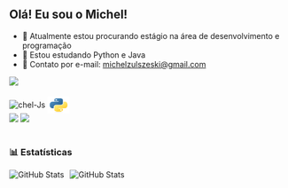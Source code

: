 ## Olá! Eu sou o Michel! 
- 🔭 Atualmente estou procurando estágio na área de desenvolvimento e programação 
- 🌱 Estou estudando Python e Java
- 💬 Contato por e-mail: michelzulszeski@gmail.com <div align="right">
<img src="https://github.com/user-attachments/assets/871ab49a-fbdf-42cd-8996-765d43f52a7e" width="400px" />
</div>


  <div style="display: inline_block"><br>
  <img align="center" alt="chel-Js" height="30" width="40" src=https://img.shields.io/badge/Java-ED8B00?style>

  <img align="center" alt="chel-Python" height="30" width="40" src="https://raw.githubusercontent.com/devicons/devicon/master/icons/python/python-original.svg">
</div>

<div> 
  <a href = "mailto:michelzulszeski@gmail.com"><img src="https://img.shields.io/badge/-Gmail-%23333?style=for-the-badge&logo=gmail&logoColor=white" target="_blank"></a>
  <a href="https://www.linkedin.com/in/michel-zulszeski/" target="_blank"><img src="https://img.shields.io/badge/-LinkedIn-%230077B5?style=for-the-badge&logo=linkedin&logoColor=white" target="_blank"></a> 
  
</div>

<br/>

### 📊 Estatísticas

<p>
  <img 
    align="left" 
    alt="GitHub Stats" 
    height="200" 
    style="padding-right: 10px;" 
    src="https://github-readme-stats.vercel.app/api?username=Chelzzzs&show_icons=true&theme=tokyonight&include_all_commits=true&locale=pt-br" 
  />

<img 
      align="left" 
      alt="GitHub Stats" 
      height="200" 
      src="https://github-readme-stats.vercel.app/api/top-langs/?username=Chelzzzs&theme=tokyonight&layout=compact&custom_title=Tecnologias&langs_count=9" 
  />

</p>



